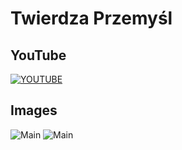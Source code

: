# Twierdza Przemyśl
## YouTube
[![YOUTUBE](https://img.youtube.com/vi/qr3hPOOl7hU/0.jpg)](https://www.youtube.com/watch?v=qr3hPOOl7hU)
## Images
![Main](https://github.com/kamildyjak/Twierdza-Przemysl/blob/master/Forty-main.jpg)
![Main](https://github.com/kamildyjak/Twierdza-Przemysl/blob/master/Mapa.png)
